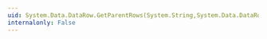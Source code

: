 ```yaml
---
uid: System.Data.DataRow.GetParentRows(System.String,System.Data.DataRowVersion)
internalonly: False
---
```

